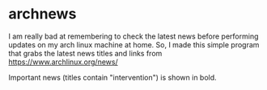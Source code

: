 archnews
========

I am really bad at remembering to check the latest news before performing updates on my arch linux machine at home. So, I made this simple program that grabs the latest news titles and links from https://www.archlinux.org/news/

Important news (titles contain "intervention") is shown in bold.
